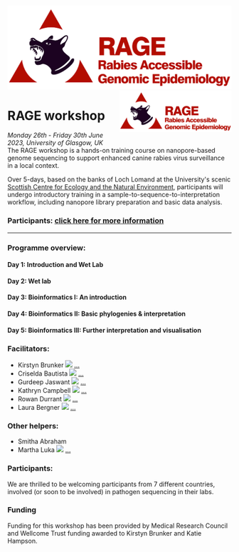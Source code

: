 
<img src="icon/RAGE.jpg" width=100% height=50%>


<img align="right" src="icon/RAGE.jpg" width=50% height=50%>

# RAGE workshop  

*Monday 26th - Friday 30th June 2023, University of Glasgow, UK*  
The RAGE workshop is a hands-on training course on nanopore-based genome sequencing to support enhanced canine rabies virus surveillance in a local context.  

Over 5-days, based on the banks of Loch Lomand at the University's scenic [Scottish Centre for Ecology and the Natural Environment](https://www.gla.ac.uk/research/az/scene/), participants will undergo introductory training in  a sample-to-sequence-to-interpretation workflow, including nanopore library preparation and basic data analysis.

### Participants: [click here for more information](participant_information/README.md)
---

### Programme overview:

#### Day 1: Introduction and Wet Lab
#### Day 2: Wet lab
#### Day 3: Bioinformatics I: An introduction
#### Day 4: Bioinformatics II: Basic phylogenies & interpretation
#### Day 5: Bioinformatics III: Further interpretation and visualisation

### Facilitators:

* Kirstyn Brunker <img  src="https://github.com/RAGE-toolkit/RAGE-workshop/assets/10990340/a8f4f246-e333-4847-a5e8-9976152093ff" width="21px"/> [...](https://twitter.com/kirstynbrunker)
* Criselda Bautista <img  src="https://github.com/RAGE-toolkit/RAGE-workshop/assets/10990340/a8f4f246-e333-4847-a5e8-9976152093ff" width="21px"/> [...](https://twitter.com/VetEssel)
* Gurdeep Jaswant <img  src="https://github.com/RAGE-toolkit/RAGE-workshop/assets/10990340/a8f4f246-e333-4847-a5e8-9976152093ff" width="21px"/> [...](https://twitter.com/Gurdeep_Jaswant)
* Kathryn Campbell <img  src="https://github.com/RAGE-toolkit/RAGE-workshop/assets/10990340/a8f4f246-e333-4847-a5e8-9976152093ff" width="21px"/> [...](https://twitter.com/ThatKatC)
* Rowan Durrant <img  src="https://github.com/RAGE-toolkit/RAGE-workshop/assets/10990340/a8f4f246-e333-4847-a5e8-9976152093ff" width="21px"/> [...](https://twitter.com/RowanGDurrant)
* Laura Bergner <img  src="https://github.com/RAGE-toolkit/RAGE-workshop/assets/10990340/a8f4f246-e333-4847-a5e8-9976152093ff" width="21px"/> [...](https://twitter.com/laura_bergner)

### Other helpers:
* Smitha Abraham
* Martha Luka <img  src="https://github.com/RAGE-toolkit/RAGE-workshop/assets/10990340/a8f4f246-e333-4847-a5e8-9976152093ff" width="21px"/> [...](https://twitter.com/martha_mawia)

### Participants:
We are thrilled to be welcoming participants from 7 different countries, involved (or soon to be involved) in pathogen sequencing in their labs. 

### Funding
Funding for this workshop has been provided by Medical Research Council and Wellcome Trust funding awarded to Kirstyn Brunker and Katie Hampson.
